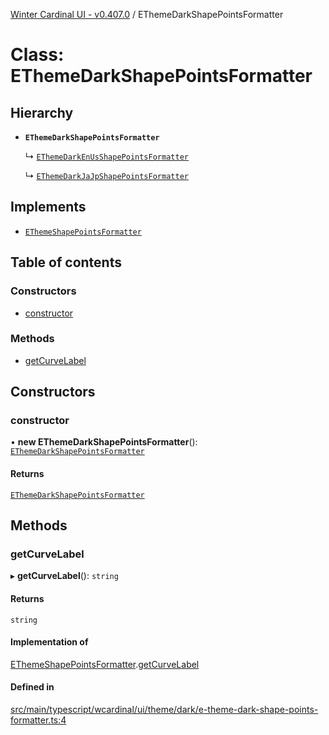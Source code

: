 [Winter Cardinal UI - v0.407.0](../index.md) / EThemeDarkShapePointsFormatter

# Class: EThemeDarkShapePointsFormatter

## Hierarchy

- **`EThemeDarkShapePointsFormatter`**

  ↳ [`EThemeDarkEnUsShapePointsFormatter`](EThemeDarkEnUsShapePointsFormatter.md)

  ↳ [`EThemeDarkJaJpShapePointsFormatter`](EThemeDarkJaJpShapePointsFormatter.md)

## Implements

- [`EThemeShapePointsFormatter`](../interfaces/EThemeShapePointsFormatter.md)

## Table of contents

### Constructors

- [constructor](EThemeDarkShapePointsFormatter.md#constructor)

### Methods

- [getCurveLabel](EThemeDarkShapePointsFormatter.md#getcurvelabel)

## Constructors

### constructor

• **new EThemeDarkShapePointsFormatter**(): [`EThemeDarkShapePointsFormatter`](EThemeDarkShapePointsFormatter.md)

#### Returns

[`EThemeDarkShapePointsFormatter`](EThemeDarkShapePointsFormatter.md)

## Methods

### getCurveLabel

▸ **getCurveLabel**(): `string`

#### Returns

`string`

#### Implementation of

[EThemeShapePointsFormatter](../interfaces/EThemeShapePointsFormatter.md).[getCurveLabel](../interfaces/EThemeShapePointsFormatter.md#getcurvelabel)

#### Defined in

[src/main/typescript/wcardinal/ui/theme/dark/e-theme-dark-shape-points-formatter.ts:4](https://github.com/winter-cardinal/winter-cardinal-ui/blob/v0.407.0/src/main/typescript/wcardinal/ui/theme/dark/e-theme-dark-shape-points-formatter.ts#L4)
